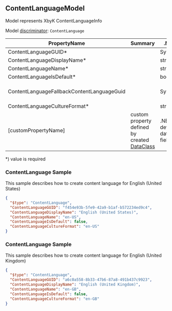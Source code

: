 <!-- generated file with tool "Kentico.Xperience.UMT.DocUtils" - edited through template "UmtModel.cshtml" -->
## ContentLanguageModel
Model represents XbyK ContentLanguageInfo

Model [discriminator](../UmtModel.md#discriminator): `ContentLanguage`

|PropertyName|Summary|.NET Type|Notes|
|---|---|---|---|
|ContentLanguageGUID\*||System.Guid?|[UniqueId](../UmtModel.md#UniqueId)|
|ContentLanguageDisplayName\*||string?||
|ContentLanguageName\*||string?||
|ContentLanguageIsDefault\*||bool?||
|ContentLanguageFallbackContentLanguageGuid||System.Guid?|Reference to [ContentLanguageInfo](../References.md#ContentLanguageInfo) on property ContentLanguageFallbackContentLanguageID|
|ContentLanguageCultureFormat\*||string?||
|[customPropertyName]|custom property defined by created [DataClass](./DataClassModel.md)|.NET type defined by data class field||

<p>*) value is required</p>


### ContentLanguage Sample
This sample describes how to create content language for English (United States)
```json
{
  "$type": "ContentLanguage",
  "ContentLanguageGUID": "f454e93b-5fe9-42a9-b1af-b572234ed9c4",
  "ContentLanguageDisplayName": "English (United States)",
  "ContentLanguageName": "en-US",
  "ContentLanguageIsDefault": false,
  "ContentLanguageCultureFormat": "en-US"
}
```

### ContentLanguage Sample
This sample describes how to create content language for English (United Kingdom)
```json
{
  "$type": "ContentLanguage",
  "ContentLanguageGUID": "a6c0a558-8b33-47b6-87a8-491b437c9923",
  "ContentLanguageDisplayName": "English (United Kingdom)",
  "ContentLanguageName": "en-GB",
  "ContentLanguageIsDefault": false,
  "ContentLanguageCultureFormat": "en-GB"
}
```
